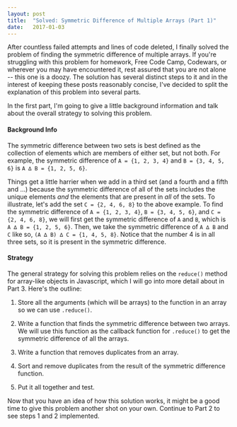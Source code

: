 ```yaml
---
layout: post
title:  "Solved: Symmetric Difference of Multiple Arrays (Part 1)"
date:   2017-01-03
---
```

After countless failed attempts and lines of code deleted, I finally solved the problem of finding the symmetric difference of multiple arrays. If you're struggling with this problem for homework, Free Code Camp, Codewars, or wherever you may have encountered it, rest assured that you are not alone -- this one is a doozy. The solution has several distinct steps to it and in the interest of keeping these posts reasonably concise, I've decided to split the explanation of this problem into several parts.

In the first part, I'm going to give a little background information and talk about the overall strategy to solving this problem.

#### Background Info

The symmetric difference between two sets is best defined as the collection of elements which are members of either set, but not both. For example, the symmetric difference of `A = {1, 2, 3, 4}` and `B = {3, 4, 5, 6}` is `A ∆ B = {1, 2, 5, 6}`.

Things get a little harrier when we add in a third set (and a fourth and a fifth and ...) because the symmetric difference of all of the sets includes the unique elements *and* the elements that are present in *all* of the sets. To illustrate, let's add the set `C = {2, 4, 6, 8}` to the above example. To find the symmetric difference of `A = {1, 2, 3, 4}`, `B = {3, 4, 5, 6}`, and `C = {2, 4, 6, 8}`, we will first get the symmetric difference of `A` and `B`, which is `A ∆ B = {1, 2, 5, 6}`. Then, we take the symmetric difference of `A ∆ B` and `C` like so,
`(A ∆ B) ∆ C = {1, 4, 5, 8}`. Notice that the number 4 is in all three sets, so it is present in the symmetric difference.

#### Strategy

The general strategy for solving this problem relies on the `reduce()` method for array-like objects in Javascript, which I will go into more detail about in Part 3. Here's the outline:

1) Store all the arguments (which will be arrays) to the function in an array so we can use `.reduce()`.

2) Write a function that finds the symmetric difference between two arrays. We will use this function as the callback function for `.reduce()` to get the symmetric difference of all the arrays.

3) Write a function that removes duplicates from an array.

4) Sort and remove duplicates from the result of the symmetric difference function.

5) Put it all together and test.

Now that you have an idea of how this solution works, it might be a good time to give this problem another shot on your own. Continue to Part 2 to see steps 1 and 2 implemented.
